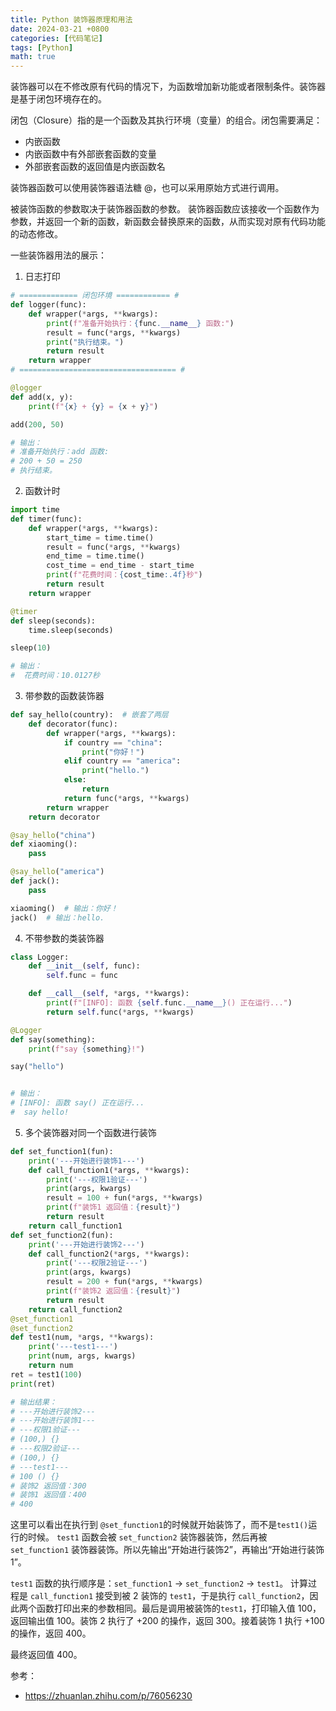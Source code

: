 ```yaml
---
title: Python 装饰器原理和用法
date: 2024-03-21 +0800
categories: [代码笔记]
tags: [Python]
math: true
---
```


装饰器可以在不修改原有代码的情况下，为函数增加新功能或者限制条件。装饰器是基于闭包环境存在的。

闭包（Closure）指的是一个函数及其执行环境（变量）的组合。闭包需要满足：
- 内嵌函数
- 内嵌函数中有外部嵌套函数的变量
- 外部嵌套函数的返回值是内嵌函数名

装饰器函数可以使用装饰器语法糖 @，也可以采用原始方式进行调用。

被装饰函数的参数取决于装饰器函数的参数。
装饰器函数应该接收一个函数作为参数，并返回一个新的函数，新函数会替换原来的函数，从而实现对原有代码功能的动态修改。

一些装饰器用法的展示：

1. 日志打印
```python
# ============= 闭包环境 ============ #
def logger(func):
    def wrapper(*args, **kwargs):
        print(f"准备开始执行：{func.__name__} 函数:")
        result = func(*args, **kwargs)
        print("执行结束。")
        return result
    return wrapper
# =================================== #

@logger
def add(x, y):
    print(f"{x} + {y} = {x + y}")

add(200, 50)  

# 输出：
# 准备开始执行：add 函数:
# 200 + 50 = 250
# 执行结束。
```

2. 函数计时
```python
import time
def timer(func):
    def wrapper(*args, **kwargs):
        start_time = time.time()
        result = func(*args, **kwargs)
        end_time = time.time()
        cost_time = end_time - start_time
        print(f"花费时间：{cost_time:.4f}秒")
        return result
    return wrapper

@timer
def sleep(seconds):
    time.sleep(seconds)

sleep(10)  

# 输出：
#  花费时间：10.0127秒
```

3. 带参数的函数装饰器
```python
def say_hello(country):  # 嵌套了两层
    def decorator(func):
        def wrapper(*args, **kwargs):
            if country == "china":
                print("你好！")
            elif country == "america":
                print("hello.")
            else:
                return
            return func(*args, **kwargs)
        return wrapper
    return decorator

@say_hello("china")
def xiaoming():
    pass

@say_hello("america")
def jack():
    pass

xiaoming()  # 输出：你好！
jack()  # 输出：hello.

```

4. 不带参数的类装饰器

```python
class Logger:
    def __init__(self, func):
        self.func = func

    def __call__(self, *args, **kwargs):
        print(f"[INFO]: 函数 {self.func.__name__}() 正在运行...")
        return self.func(*args, **kwargs)

@Logger
def say(something):
    print(f"say {something}!")

say("hello")  


# 输出：
# [INFO]: 函数 say() 正在运行... 
#  say hello!

```

5. 多个装饰器对同一个函数进行装饰
```python
def set_function1(fun):
    print('---开始进行装饰1---')
    def call_function1(*args, **kwargs):
        print('---权限1验证---')
        print(args, kwargs)
        result = 100 + fun(*args, **kwargs)
        print(f"装饰1 返回值：{result}")
        return result
    return call_function1
def set_function2(fun):
    print('---开始进行装饰2---')
    def call_function2(*args, **kwargs):
        print('---权限2验证---')
        print(args, kwargs)
        result = 200 + fun(*args, **kwargs)
        print(f"装饰2 返回值：{result}")
        return result
    return call_function2
@set_function1
@set_function2
def test1(num, *args, **kwargs):
    print('---test1---')
    print(num, args, kwargs)
    return num
ret = test1(100)
print(ret)

# 输出结果：
# ---开始进行装饰2---
# ---开始进行装饰1---
# ---权限1验证---
# (100,) {}
# ---权限2验证---
# (100,) {}
# ---test1---
# 100 () {}
# 装饰2 返回值：300
# 装饰1 返回值：400
# 400
```

这里可以看出在执行到 `@set_function1`的时候就开始装饰了，而不是`test1()`运行的时候。
`test1` 函数会被 `set_function2` 装饰器装饰，然后再被 `set_function1` 装饰器装饰。所以先输出“开始进行装饰2”，再输出“开始进行装饰1”。

`test1` 函数的执行顺序是：`set_function1` -> `set_function2` -> `test1`。
计算过程是 `call_function1` 接受到被 2 装饰的 `test1`，于是执行  `call_function2`，因此两个函数打印出来的参数相同。最后是调用被装饰的`test1`，打印输入值 100，返回输出值 100。装饰 2 执行了 +200 的操作，返回 300。接着装饰 1 执行 +100 的操作，返回 400。

最终返回值 400。


参考：
- https://zhuanlan.zhihu.com/p/76056230